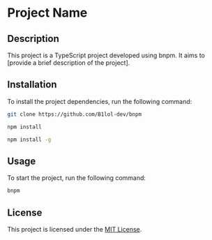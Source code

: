 # Project Name

## Description

This project is a TypeScript project developed using bnpm. It aims to [provide a brief description of the project].

## Installation

To install the project dependencies, run the following command:

```bash
git clone https://github.com/B1lol-dev/bnpm
```

```bash
npm install
```

```bash
npm install -g
```

## Usage

To start the project, run the following command:

```bash
bnpm
```

## License

This project is licensed under the [MIT License](LICENSE).
